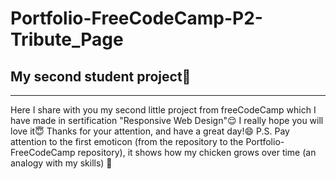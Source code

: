 # Portfolio-FreeCodeCamp-P2-Tribute_Page
## My second student project:hatching_chick:
___
Here I share with you my second little project from freeCodeCamp which I have made in sertification "Responsive Web Design":relieved: 
I really hope you will love it:innocent:
Thanks for your attention, and have a great day!:smile:
P.S. Pay attention to the first emoticon (from the repository to the Portfolio-FreeCodeCamp repository), it shows how my chicken grows over time (an analogy with my skills) :eyes:

